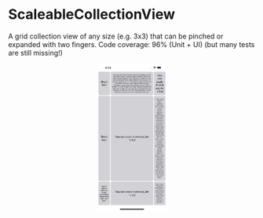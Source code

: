 # ScaleableCollectionView
A grid collection view of any size (e.g. 3x3) that can be pinched or expanded with two fingers.
Code coverage: 96% (Unit + UI) (but many tests are still missing!)

<p align="center">
<img height="300" src="https://github.com/HVonWeg/ScaleableCollectionView/blob/main/screenshot.png" />
</p>
